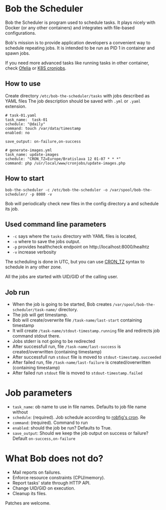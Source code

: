 # Bob the Scheduler 

Bob the Scheduler is program used to schedule tasks. It plays nicely with 
Docker (or any other containers) and integrates with  file-based 
configurations.

Bob's mission is to provide application developers a convenient way to schedule repeating jobs. It is intended to be run as 
PID 1 in container and spawn jobs.

If you need more advanced tasks like running tasks in other container, 
check [Ofelia][ofelia] or [K8S cronjobs][k8s-cronjob].

## How to use

Create directory `/etc/bob-the-scheduler/tasks` with jobs described as YAML files
The job description should be saved with `.yml` or `.yaml` extension.

```!yaml
# task-01.yaml
task_name:  task-01
schedule: "@daily"
command: touch /var/data/timestamp
enabled: no

save_output: on-failure,on-success
```    

```!yaml
# generate-images.yml
task_name: update-images
schedule: "CRON_TZ=Europe/Bratislava 12 01-07 * * *"
command: php /usr/local/www/cronjobs/update-images.php
```

## How to start

`bob-the-scheduler -c /etc/bob-the-scheduler -o /var/spool/bob-the-scheduler/ -p 8080 -v`

Bob will periodically check new files in the config directory a and schedule its job.

## Used command line parameters

* `-c` says where the `tasks` directory with YAML files is located, 
* `-o` where to save the jobs output.
* `-p` provides healthcheck endpoint on http://localhost:8000/healhtz
* `-v` increase verbosity

The scheduling is done in UTC, but you can use [CRON_TZ][cron-tz] syntax
to schedule in any other zone.

All the jobs are started with UID/GID of the calling user.

## Job run

* When the job is going to be started, Bob creates `/var/spool/bob-the-scheduler/task-name/` directory.
* The job will get timestamp.
* Bob will create/overwrite file `/task-name/last-start` containing timestamp
* It will create `/task-name/stdout-timestamp.running` file and redirects job command stdout there.
* Jobs stderr is not going to be redirected
* After successfull run, file `/task-name/last-success` is created/overwritten (containing timestamp)
* After successfull run  `stdout` file is moved to `stdout-timestamp.succeeded`
* After failed run, file `/task-name/last-failure` is created/overwritten (containing timestamp)
* After failed run  `stdout` file is moved to `stdout-timestamp.failed`


# Job parameters

* `task_name`: ob name to use in file names. Defaults to job file name without 
* `schedule`: (required). Job schedule according to [robfig's cron][go-cron]. Re
* `command`: (required). Command to run
* `enabled`: should the job be run? Defaults to True.
* `save_output`: Should we keep the job output on success or failure? Default `on-success,on-failure`


# What Bob does not do?

* Mail reports on failures.
* Enforce resource constraints (CPU/memory).
* Report tasks' state through HTTP API.
* Change UID/GID on execution.
* Cleanup its files.

Patches are welcome. 


[ofelia]: https://github.com/mcuadros/ofelia
[k8s-cronjob]: https://kubernetes.io/docs/concepts/workloads/controllers/cron-jobs/
[go-cron]: https://godoc.org/github.com/robfig/cron
[cron-tz]: https://godoc.org/github.com/robfig/cron#hdr-Time_zones
